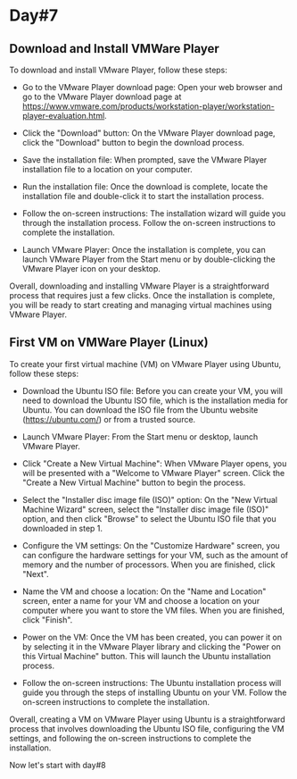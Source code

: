 # Day#7

## Download and Install VMWare Player

To download and install VMware Player, follow these steps:

+ Go to the VMware Player download page: Open your web browser and go to the VMware Player download page at https://www.vmware.com/products/workstation-player/workstation-player-evaluation.html.

+ Click the "Download" button: On the VMware Player download page, click the "Download" button to begin the download process.

+ Save the installation file: When prompted, save the VMware Player installation file to a location on your computer.

+ Run the installation file: Once the download is complete, locate the installation file and double-click it to start the installation process.

+ Follow the on-screen instructions: The installation wizard will guide you through the installation process. Follow the on-screen instructions to complete the installation.

+ Launch VMware Player: Once the installation is complete, you can launch VMware Player from the Start menu or by double-clicking the VMware Player icon on your desktop.

Overall, downloading and installing VMware Player is a straightforward process that requires just a few clicks. Once the installation is complete, you will be ready to start creating and managing virtual machines using VMware Player.

## First VM on VMWare Player (Linux)

To create your first virtual machine (VM) on VMware Player using Ubuntu, follow these steps:

+ Download the Ubuntu ISO file: Before you can create your VM, you will need to download the Ubuntu ISO file, which is the installation media for Ubuntu. You can download the ISO file from the Ubuntu website (https://ubuntu.com/) or from a trusted source.

+ Launch VMware Player: From the Start menu or desktop, launch VMware Player.

+ Click "Create a New Virtual Machine": When VMware Player opens, you will be presented with a "Welcome to VMware Player" screen. Click the "Create a New Virtual Machine" button to begin the process.

+ Select the "Installer disc image file (ISO)" option: On the "New Virtual Machine Wizard" screen, select the "Installer disc image file (ISO)" option, and then click "Browse" to select the Ubuntu ISO file that you downloaded in step 1.

+ Configure the VM settings: On the "Customize Hardware" screen, you can configure the hardware settings for your VM, such as the amount of memory and the number of processors. When you are finished, click "Next".

+ Name the VM and choose a location: On the "Name and Location" screen, enter a name for your VM and choose a location on your computer where you want to store the VM files. When you are finished, click "Finish".

+ Power on the VM: Once the VM has been created, you can power it on by selecting it in the VMware Player library and clicking the "Power on this Virtual Machine" button. This will launch the Ubuntu installation process.

+ Follow the on-screen instructions: The Ubuntu installation process will guide you through the steps of installing Ubuntu on your VM. Follow the on-screen instructions to complete the installation.

Overall, creating a VM on VMware Player using Ubuntu is a straightforward process that involves downloading the Ubuntu ISO file, configuring the VM settings, and following the on-screen instructions to complete the installation.

Now let's start with day#8